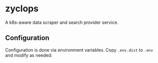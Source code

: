 # zyclops

A k8s-aware data scraper and search provider service.

## Configuration

Configuration is done via environment variables. Copy `.env.dist` to `.env` and modify as needed:
